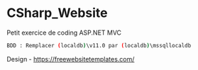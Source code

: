 # CSharp_Website

Petit exercice de coding ASP.NET MVC


```sh
BDD : Remplacer (localdb)\v11.0 par (localdb)\mssqllocaldb
```

















Design - https://freewebsitetemplates.com/
